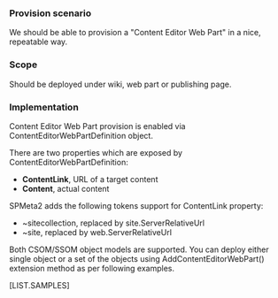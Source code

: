 
### Provision scenario
We should be able to provision a "Content Editor Web Part" in a nice, repeatable way.

### Scope
Should be deployed under wiki, web part or publishing page.

### Implementation
Content Editor Web Part provision is enabled via ContentEditorWebPartDefinition object.

There are two properties which are exposed by ContentEditorWebPartDefinition:

* **ContentLink**, URL of a target content
* **Content**, actual content

SPMeta2 adds the following tokens support for ContentLink property:

* ~sitecollection, replaced by site.ServerRelativeUrl
* ~site, replaced by web.ServerRelativeUrl

Both CSOM/SSOM object models are supported. 
You can deploy either single object or a set of the objects using AddContentEditorWebPart() extension method as per following examples.

[LIST.SAMPLES]